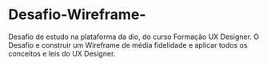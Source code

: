 # Desafio-Wireframe-
Desafio de estudo na plataforma da dio, do curso Formação UX Designer. O  Desafio e construir um Wireframe de média fidelidade e aplicar todos os conceitos e leis do UX Designer. 

